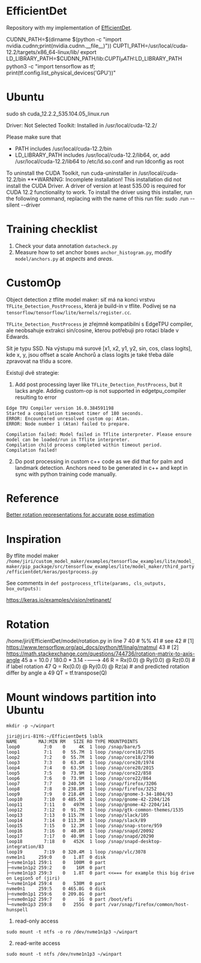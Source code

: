 # EfficientDet

Repository with my implementation of [EfficientDet](https://arxiv.org/abs/1911.09070).

CUDNN_PATH=$(dirname $(python -c "import nvidia.cudnn;print(nvidia.cudnn.__file__)"))
CUPTI_PATH=/usr/local/cuda-12.2/targets/x86_64-linux/lib/
export LD_LIBRARY_PATH=$CUDNN_PATH/lib:$CUPTI_PATH:$LD_LIBRARY_PATH
python3 -c "import tensorflow as tf; print(tf.config.list_physical_devices('GPU'))"

# Ubuntu
sudo sh cuda_12.2.2_535.104.05_linux.run

Driver:   Not Selected
Toolkit:  Installed in /usr/local/cuda-12.2/

Please make sure that
 -   PATH includes /usr/local/cuda-12.2/bin
 -   LD_LIBRARY_PATH includes /usr/local/cuda-12.2/lib64, or, add /usr/local/cuda-12.2/lib64 to /etc/ld.so.conf and run ldconfig as root

To uninstall the CUDA Toolkit, run cuda-uninstaller in /usr/local/cuda-12.2/bin
***WARNING: Incomplete installation! This installation did not install the CUDA Driver. A driver of version at least 535.00 is required for CUDA 12.2 functionality to work.
To install the driver using this installer, run the following command, replacing <CudaInstaller> with the name of this run file:
    sudo <CudaInstaller>.run --silent --driver
# Training checklist
1. Check your data annotation `datacheck.py`
2. Measure how to set anchor boxes `anchor_histogram.py`, modify `model/anchors.py` at *aspects* and *areas*.

# CustomOp
Object detection z tflite model maker: síť má na konci vrstvu `TFLite_Detection_PostProcess`, která je build-in v tflite. Podívej se na `tensorflow/tensorflow/lite/kernels/register.cc`.

`TFLite_Detection_PostProcess` je zřejmně kompatibilní s EdgeTPU compiler, ale neobsahuje extrakci sin/cosine, kterou potřebuji pro rotaci blade v Edwards.

Sít je typu SSD. Na výstupu má surové
[x1, x2, y1, y2, sin, cos, class logits], kde x, y, jsou offset a scale Anchorů a class logits je také třeba dále zpravovat na třídu a score.

Existují dvě strategie:
1) Add post processing layer like `TFLite_Detection_PostProcess`, but it lacks angle. Adding custom-op is not supported in edgetpu_compiler resulting to error

```
Edge TPU Compiler version 16.0.384591198
Started a compilation timeout timer of 180 seconds.
ERROR: Encountered unresolved custom op: Atan.
ERROR: Node number 1 (Atan) failed to prepare.

Compilation failed: Model failed in Tflite interpreter. Please ensure model can be loaded/run in Tflite interpreter.
Compilation child process completed within timeout period.
Compilation failed! 
```

2) Do post processing in custom c++ code as we did that for palm and landmark detection. Anchors need to be generated in c++ and kept in sync with python training code manually.

# Reference
[Better rotation representations for accurate pose estimation](https://towardsdatascience.com/better-rotation-representations-for-accurate-pose-estimation-e890a7e1317f)

# Inspiration
By tflite model maker
`/home/jiri/custom_model_maker/examples/tensorflow_examples/lite/model_maker/pip_package/src/tensorflow_examples/lite/model_maker/third_party/efficientdet/keras/postprocess.py`

See comments in `def postprocess_tflite(params, cls_outputs, box_outputs):`

https://keras.io/examples/vision/retinanet/

# Rotation
/home/jiri/EfficientDet/model/rotation.py in line 7
      40 # %%
      41 # see
      42 # [1] https://www.tensorflow.org/api_docs/python/tf/linalg/matmul
      43 # [2] https://math.stackexchange.com/questions/744736/rotation-matrix-to-axis-angle
      45 a = 10.0 / 180.0 * 3.14
----> 46 R = Rx(0.0) @ Ry(0.0) @ Rz(0.0)  # if label rotation
      47 Q = Rx(0.0) @ Ry(0.0) @ Rz(a)  # and predicted rotation differ by angle a
     49 QT = tf.transpose(Q)

# Mount windows partition into Ubuntu
```
mkdir -p ~/winpart
```

```
jiri@jiri-81Y6:~/EfficientDet$ lsblk
NAME        MAJ:MIN RM   SIZE RO TYPE MOUNTPOINTS
loop0         7:0    0     4K  1 loop /snap/bare/5
loop1         7:1    0  55.7M  1 loop /snap/core18/2785
loop2         7:2    0  55.7M  1 loop /snap/core18/2790
loop3         7:3    0  63.4M  1 loop /snap/core20/1974
loop4         7:4    0  63.5M  1 loop /snap/core20/2015
loop5         7:5    0  73.9M  1 loop /snap/core22/858
loop6         7:6    0  73.9M  1 loop /snap/core22/864
loop7         7:7    0 240.5M  1 loop /snap/firefox/3206
loop8         7:8    0 238.8M  1 loop /snap/firefox/3252
loop9         7:9    0 218.4M  1 loop /snap/gnome-3-34-1804/93
loop10        7:10   0 485.5M  1 loop /snap/gnome-42-2204/126
loop11        7:11   0   497M  1 loop /snap/gnome-42-2204/141
loop12        7:12   0  91.7M  1 loop /snap/gtk-common-themes/1535
loop13        7:13   0 115.7M  1 loop /snap/slack/105
loop14        7:14   0 113.3M  1 loop /snap/slack/89
loop15        7:15   0  12.3M  1 loop /snap/snap-store/959
loop16        7:16   0  40.8M  1 loop /snap/snapd/20092
loop17        7:17   0  40.9M  1 loop /snap/snapd/20290
loop18        7:18   0   452K  1 loop /snap/snapd-desktop-integration/83
loop19        7:19   0 320.4M  1 loop /snap/vlc/3078
nvme1n1     259:0    0   1.8T  0 disk 
├─nvme1n1p1 259:1    0   100M  0 part 
├─nvme1n1p2 259:2    0    16M  0 part 
├─nvme1n1p3 259:3    0   1.8T  0 part <<=== for example this big drive on Legion5 of (jiri)
└─nvme1n1p4 259:4    0   530M  0 part 
nvme0n1     259:5    0 465.8G  0 disk 
├─nvme0n1p1 259:6    0 209.8G  0 part 
├─nvme0n1p2 259:7    0     1G  0 part /boot/efi
└─nvme0n1p3 259:8    0   255G  0 part /var/snap/firefox/common/host-hunspell
```

1) read-only access
```
sudo mount -t ntfs -o ro /dev/nvme1n1p3 ~/winpart
```

2) read-write access
```
sudo mount -t ntfs /dev/nvme1n1p3 ~/winpart
```